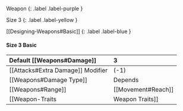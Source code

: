 Weapon
{: .label .label-purple }

Size 3
{: .label .label-yellow }

[[Designing-Weapons#Basic]]
{: .label .label-blue }

#### Size 3 Basic

| Default [[Weapons#Damage]]                     | 3                                                                                   |
| :-------------------------------------------------------- | :---------------------------------------------------------------------------------- |
| [[Attacks#Extra Damage]] Modifier | (-1)                                                                                |
| [[Weapons#Damage Type]]                 | Depends                                                                             |
| [[Weapons#Range]]                               | [[Movement#Reach]]                                                        |
| [[Weapon-Traits|Weapon Traits]]                       | [[Two-Handed]], [[Striking]] |

